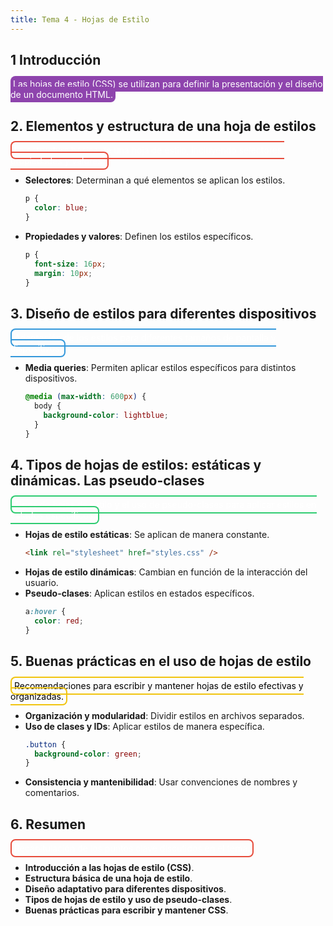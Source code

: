 ```yaml
---
title: Tema 4 - Hojas de Estilo
---
```


## 1 Introducción

<span style="background-color: #8e44ad; border-radius: 8px; padding: 4px; color: white;">Las hojas de estilo (CSS) se utilizan para definir la presentación y el diseño de un documento HTML.</span>

## 2. Elementos y estructura de una hoja de estilos

<span style="border: 2px solid #e74c3c; border-radius: 8px; padding: 4px; color: white;">La estructura básica de una hoja de estilo, incluyendo selectores, propiedades y valores.</span>

- **Selectores**: Determinan a qué elementos se aplican los estilos.
  ```css
  p {
    color: blue;
  }
  ```
- **Propiedades y valores**: Definen los estilos específicos.
  ```css
  p {
    font-size: 16px;
    margin: 10px;
  }
  ```

## 3. Diseño de estilos para diferentes dispositivos

<span style="border: 2px solid #3498db; border-radius: 8px; padding: 4px; color: white;">Adaptación de los estilos para diferentes tamaños de pantalla y dispositivos.</span>

- **Media queries**: Permiten aplicar estilos específicos para distintos dispositivos.
  ```css
  @media (max-width: 600px) {
    body {
      background-color: lightblue;
    }
  }
  ```

## 4. Tipos de hojas de estilos: estáticas y dinámicas. Las pseudo-clases

<span style="border: 2px solid #2ecc71; border-radius: 8px; padding: 4px; color: white;">Tipos de hojas de estilo y el uso de pseudo-clases para aplicar estilos en estados específicos.</span>

- **Hojas de estilo estáticas**: Se aplican de manera constante.
  ```html
  <link rel="stylesheet" href="styles.css" />
  ```
- **Hojas de estilo dinámicas**: Cambian en función de la interacción del usuario.
- **Pseudo-clases**: Aplican estilos en estados específicos.
  ```css
  a:hover {
    color: red;
  }
  ```

## 5. Buenas prácticas en el uso de hojas de estilo

<span style="border: 2px solid #f1c40f; border-radius: 8px; padding: 4px; color: black;">Recomendaciones para escribir y mantener hojas de estilo efectivas y organizadas.</span>

- **Organización y modularidad**: Dividir estilos en archivos separados.
- **Uso de clases y IDs**: Aplicar estilos de manera específica.
  ```css
  .button {
    background-color: green;
  }
  ```
- **Consistencia y mantenibilidad**: Usar convenciones de nombres y comentarios.

## 6. Resumen

<span style="border: 2px solid #e74c3c; border-radius: 8px; padding: 4px; color: white;">Recapitulación de los puntos clave discutidos en el tema.</span>

- **Introducción a las hojas de estilo (CSS)**.
- **Estructura básica de una hoja de estilo**.
- **Diseño adaptativo para diferentes dispositivos**.
- **Tipos de hojas de estilo y uso de pseudo-clases**.
- **Buenas prácticas para escribir y mantener CSS**.

##
